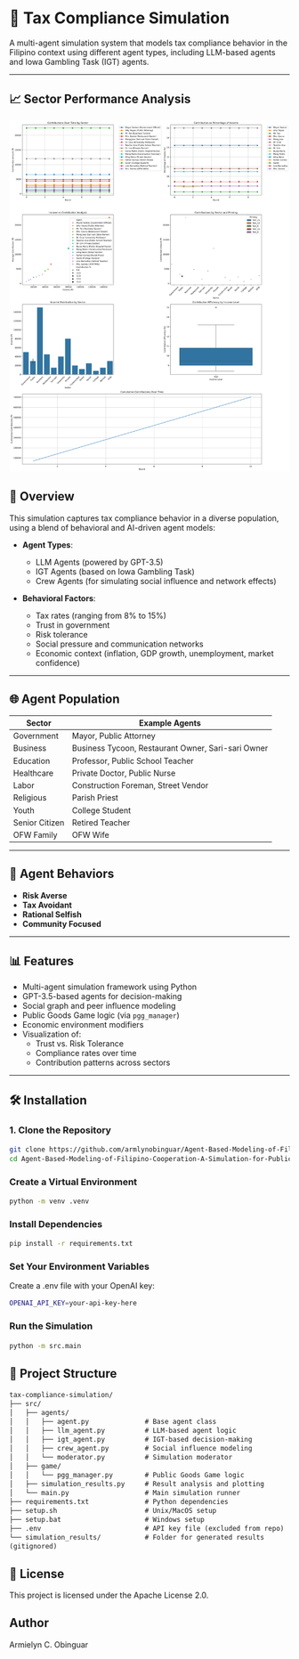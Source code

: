# 🧾 Tax Compliance Simulation

A multi-agent simulation system that models tax compliance behavior in the Filipino context using different agent types, including LLM-based agents and Iowa Gambling Task (IGT) agents.

---

## 📈 Sector Performance Analysis
![Game Analysis Graph](https://github.com/armlynobinguar/Agent-Based-Modeling-of-Filipino-Cooperation-A-Simulation-for-Public-Good/blob/main/game_analysis.png)

## 📌 Overview

This simulation captures tax compliance behavior in a diverse population, using a blend of behavioral and AI-driven agent models:

- **Agent Types**:
  - LLM Agents (powered by GPT-3.5)
  - IGT Agents (based on Iowa Gambling Task)
  - Crew Agents (for simulating social influence and network effects)

- **Behavioral Factors**:
  - Tax rates (ranging from 8% to 15%)
  - Trust in government
  - Risk tolerance
  - Social pressure and communication networks
  - Economic context (inflation, GDP growth, unemployment, market confidence)

---

## 🌐 Agent Population

| Sector             | Example Agents                                 |
|--------------------|-------------------------------------------------|
| Government         | Mayor, Public Attorney                          |
| Business           | Business Tycoon, Restaurant Owner, Sari-sari Owner |
| Education          | Professor, Public School Teacher                |
| Healthcare         | Private Doctor, Public Nurse                    |
| Labor              | Construction Foreman, Street Vendor             |
| Religious          | Parish Priest                                   |
| Youth              | College Student                                 |
| Senior Citizen     | Retired Teacher                                 |
| OFW Family         | OFW Wife                                        |

---

## 🧠 Agent Behaviors

- **Risk Averse**
- **Tax Avoidant**
- **Rational Selfish**
- **Community Focused**

---

## 📊 Features

- Multi-agent simulation framework using Python
- GPT-3.5-based agents for decision-making
- Social graph and peer influence modeling
- Public Goods Game logic (via `pgg_manager`)
- Economic environment modifiers
- Visualization of:
  - Trust vs. Risk Tolerance
  - Compliance rates over time
  - Contribution patterns across sectors

---

## 🛠️ Installation

### 1. Clone the Repository
```bash
git clone https://github.com/armlynobinguar/Agent-Based-Modeling-of-Filipino-Cooperation-A-Simulation-for-Public-Good.git
cd Agent-Based-Modeling-of-Filipino-Cooperation-A-Simulation-for-Public-Good
```

### Create a Virtual Environment
```bash
python -m venv .venv
```

### Install Dependencies
```bash
pip install -r requirements.txt
```

### Set Your Environment Variables
Create a .env file with your OpenAI key:

```bash
OPENAI_API_KEY=your-api-key-here
```

### Run the Simulation

```bash
python -m src.main
```

## 📁 Project Structure

```text
tax-compliance-simulation/
├── src/
│   ├── agents/
│   │   ├── agent.py              # Base agent class
│   │   ├── llm_agent.py          # LLM-based agent logic
│   │   ├── igt_agent.py          # IGT-based decision-making
│   │   ├── crew_agent.py         # Social influence modeling
│   │   └── moderator.py          # Simulation moderator
│   ├── game/
│   │   └── pgg_manager.py        # Public Goods Game logic
│   ├── simulation_results.py     # Result analysis and plotting
│   └── main.py                   # Main simulation runner
├── requirements.txt              # Python dependencies
├── setup.sh                      # Unix/MacOS setup
├── setup.bat                     # Windows setup
├── .env                          # API key file (excluded from repo)
└── simulation_results/           # Folder for generated results (gitignored)
```

## 📄 License
This project is licensed under the Apache License 2.0.

## Author

Armielyn C. Obinguar
